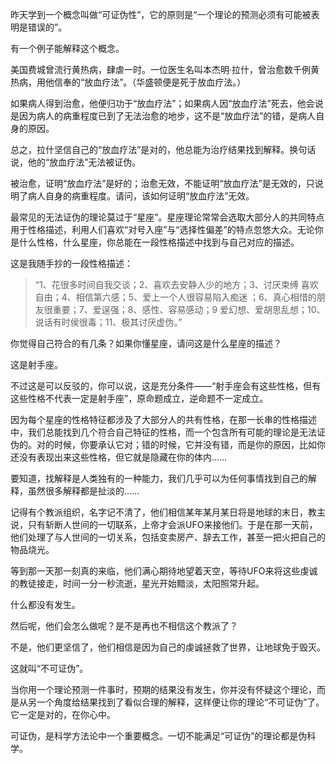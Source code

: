 昨天学到一个概念叫做“可证伪性”，它的原则是“一个理论的预测必须有可能被表明是错误的”。

有一个例子能解释这个概念。

美国费城曾流行黄热病，肆虐一时。一位医生名叫本杰明·拉什，曾治愈数千例黄热病，用他信奉的“放血疗法”。（华盛顿便是死于放血疗法。）

如果病人得到治愈，他便归功于“放血疗法”；如果病人因“放血疗法”死去，他会说是因为病人的病重程度已到了无法治愈的地步，这不是“放血疗法”的错，是病人自身的原因。

总之，拉什坚信自己的“放血疗法”是对的，他总能为治疗结果找到解释。换句话说，他的“放血疗法”无法被证伪。

被治愈，证明“放血疗法”是好的；治愈无效，不能证明“放血疗法”是无效的，只说明了病人自身的病重程度。请问，该如何证明“放血疗法”无效。

最常见的无法证伪的理论莫过于“星座”。星座理论常常会选取大部分人的共同特点用于性格描述，利用人们喜欢“对号入座”与“选择性偏差”的特点忽悠大众。无论你是什么性格，什么星座，你总能在一段性格描述中找到与自己对应的描述。

这是我随手抄的一段性格描述：

> “1、花很多时间自我交谈；2、喜欢去安静人少的地方；3、讨厌束缚 喜欢自由；4、相信第六感；5、爱上一个人很容易陷入痴迷 ；6、真心相惜的朋友很重要；7、爱逞强；8、感性、容易感动；9 爱幻想、爱胡思乱想；10、说话有时侯很毒；11、极其讨厌虚伪。”

你觉得自己符合的有几条？如果你懂星座，请问这是什么星座的描述？

这是射手座。

不过这是可以反驳的，你可以说，这是充分条件——“射手座会有这些性格，但有这些性格不代表一定是射手座”，原命题成立，逆命题不一定成立。

因为每个星座的性格特征都涉及了大部分人的共有性格，在那一长串的性格描述中，我们总能找到几个符合自己特征的性格，而一个包含所有可能的理论是无法证伪的。对的时候，你要承认它对；错的时候，它并没有错，而是你的原因，比如你还没有表现出来这些性格，但它就是隐藏在你的体内……

要知道，找解释是人类独有的一种能力，我们几乎可以为任何事情找到自己的解释，虽然很多解释都是扯淡的……

记得有个教派组织，名字记不清了，他们相信某年某月某日将是地球的末日，教主说，只有斩断人世间的一切联系，上帝才会派UFO来接他们。于是在那一天前，他们处理了与人世间的一切关系，包括变卖房产、辞去工作，甚至一把火把自己的物品烧光。

等到那一天那一刻真的来临，他们满心期待地望着天空，等待UFO来将这些虔诚的教徒接走，时间一分一秒流逝，星光开始黯淡，太阳照常升起。

什么都没有发生。

然后呢，他们会怎么做呢？是不是再也不相信这个教派了？

不是，他们更坚信了，他们相信是因为自己的虔诚拯救了世界，让地球免于毁灭。

这就叫“不可证伪”。

当你用一个理论预测一件事时，预期的结果没有发生，你并没有怀疑这个理论，而是从另一个角度给结果找到了看似合理的解释，这样便让你的理论“不可证伪”了。它一定是对的，在你心中。

可证伪，是科学方法论中一个重要概念。一切不能满足“可证伪”的理论都是伪科学。
